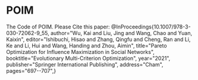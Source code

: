 # POIM

The Code of POIM. 
Please Cite this paper:
@InProceedings{10.1007/978-3-030-72062-9_55,
author="Wu, Kai
and Liu, Jing
and Wang, Chao
and Yuan, Kaixin",
editor="Ishibuchi, Hisao
and Zhang, Qingfu
and Cheng, Ran
and Li, Ke
and Li, Hui
and Wang, Handing
and Zhou, Aimin",
title="Pareto Optimization for Influence Maximization in Social Networks",
booktitle="Evolutionary Multi-Criterion Optimization",
year="2021",
publisher="Springer International Publishing",
address="Cham",
pages="697--707",}
